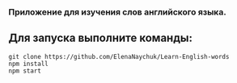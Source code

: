 ### Приложение для изучения слов английского языка.
## Для запуска выполните команды:

```
git clone https://github.com/ElenaNaychuk/Learn-English-words
npm install
npm start
```
